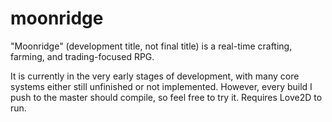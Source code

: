 # moonridge
"Moonridge" (development title, not final title) is a real-time crafting, farming, and trading-focused RPG.

It is currently in the very early stages of development, with many core systems either still unfinished or not implemented. However, every build I push to the master should compile, so feel free to try it. Requires Love2D to run.

